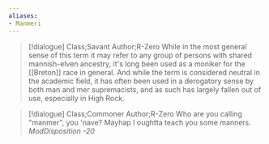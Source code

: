 ```yaml
---
aliases:
- Manmeri
---
```

>[!dialogue] Class;Savant Author;R-Zero
While in the most general sense of this term it may refer to any group of persons with shared mannish-elven ancestry, it's long been used as a moniker for the [[Breton]] race in general. And while the term is considered neutral in the academic field, it has often been used in a derogatory sense by both man and mer supremacists, and as such has largely fallen out of use, especially in High Rock.

>[!dialogue] Class;Commoner Author;R-Zero
Who are you calling "manmer", you 'nave? Mayhap I oughtta teach you some manners.
*ModDisposition -20*


